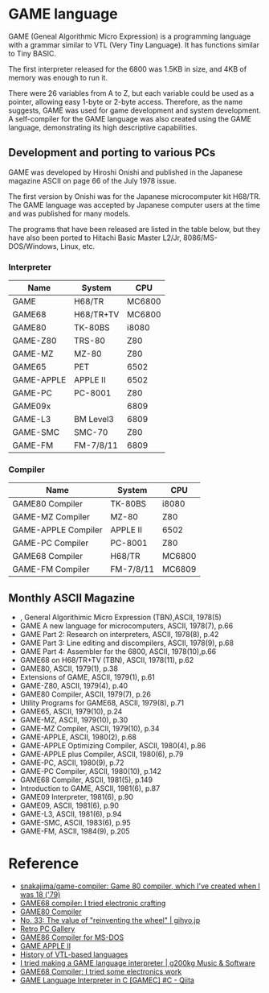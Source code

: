 # GAME language

GAME (Geneal Algorithmic Micro Expression) is a programming language with a grammar similar to VTL (Very Tiny Language). It has functions similar to Tiny BASIC.

The first interpreter released for the 6800 was 1.5KB in size, and 4KB of memory was enough to run it.

There were 26 variables from A to Z, but each variable could be used as a pointer, allowing easy 1-byte or 2-byte access. Therefore, as the name suggests, GAME was used for game development and system development. A self-compiler for the GAME language was also created using the GAME language, demonstrating its high descriptive capabilities.

## Development and porting to various PCs

GAME was developed by Hiroshi Onishi and published in the Japanese magazine ASCII on page 66 of the July 1978 issue.

The first version by Onishi was for the Japanese microcomputer kit H68/TR. The GAME language was accepted by Japanese computer users at the time and was published for many models.

The programs that have been released are listed in the table below, but they have also been ported to Hitachi Basic Master L2/Jr, 8086/MS-DOS/Windows, Linux, etc.

### Interpreter

|Name		|System		|CPU	|
|-----------|-----------|-------|
|GAME		|H68/TR		|MC6800 |
|GAME68		|H68/TR+TV	|MC6800 |
|GAME80		|TK-80BS	|i8080	|
|GAME-Z80	|TRS-80		|Z80	|
|GAME-MZ	|MZ-80		|Z80	|
|GAME65		|PET		|6502	|
|GAME-APPLE	|APPLE II	|6502	|
|GAME-PC	|PC-8001	|Z80	|
|GAME09x	|			|6809	|
|GAME-L3	|BM Level3	|6809	|
|GAME-SMC	|SMC-70		|Z80	|
|GAME-FM	|FM-7/8/11	|6809	|

### Compiler

|Name					|System		|CPU	|
|-----------------------|-----------|-------|
|GAME80 Compiler		|TK-80BS	|i8080	|
|GAME-MZ Compiler		|MZ-80		|Z80	|
|GAME-APPLE Compiler	|APPLE II	|6502	|
|GAME-PC Compiler		|PC-8001	|Z80	|
|GAME68 Compiler		|H68/TR		|MC6800	|
|GAME-FM Compiler		|FM-7/8/11	|MC6809 |


## Monthly ASCII Magazine

- , General Algorithimic Micro Expression (TBN),ASCII, 1978(5)
- GAME A new language for microcomputers, ASCII, 1978(7), p.66
- GAME Part 2: Research on interpreters, ASCII, 1978(8), p.42
- GAME Part 3: Line editing and discompilers, ASCII, 1978(9), p.68
- GAME Part 4: Assembler for the 6800, ASCII, 1978(10),p.66
- GAME68 on H68/TR+TV (TBN), ASCII, 1978(11), p.62
- GAME80, ASCII, 1979(1), p.38
- Extensions of GAME, ASCII, 1979(1), p.61
- GAME-Z80, ASCII, 1979(4), p.40
- GAME80 Compiler, ASCII, 1979(7), p.26
- Utility Programs for GAME68, ASCII, 1979(8), p.71
- GAME65, ASCII, 1979(10), p.24
- GAME-MZ, ASCII, 1979(10), p.30
- GAME-MZ Compiler, ASCII, 1979(10), p.34
- GAME-APPLE, ASCII, 1980(2), p.68
- GAME-APPLE Optimizing Compiler, ASCII, 1980(4), p.86
- GAME-APPLE plus Compiler, ASCII, 1980(6), p.79
- GAME-PC, ASCII, 1980(9), p.72
- GAME-PC Compiler, ASCII, 1980(10), p.142
- GAME68 Compiler, ASCII, 1981(5), p.149
- Introduction to GAME, ASCII, 1981(6), p.87
- GAME09 Interpreter, 1981(6), p.90
- GAME09, ASCII, 1981(6), p.90
- GAME-L3, ASCII, 1981(6), p.94
- GAME-SMC, ASCII, 1983(6), p.95
- GAME-FM, ASCII, 1984(9), p.205

# Reference

- [snakajima/game-compiler: Game 80 compiler, which I've created when I was 18 ('79)](https://github.com/snakajima/game-compiler)
- [GAME68 compiler: I tried electronic crafting](https://telmic.exblog.jp/30174191/)
- [GAME80 Compiler](https://www.mztn.org/rvtl/game80.html)
- [No. 33: The value of "reinventing the wheel" | gihyo.jp](https://gihyo.jp/lifestyle/serial/01/software_is_beautiful/0033)
- [Retro PC Gallery](http://haserin09.la.coocan.jp/proglangdevsys.html)
- [GAME86 Compiler for MS-DOS](https://www.mztn.org/game86/)
- [GAME APPLE II](http://ohta.html.xdomain.jp/mac/gameapple.html)
- [History of VTL-based languages](https://www.mztn.org/rvtl/vtltabl.html)
- [I tried making a GAME language interpreter | g200kg Music & Software](https://www.g200kg.com/archives/2022/12/game.html)
- [GAME68 Compiler: I tried some electronics work](https://telmic.exblog.jp/30174191/)
- [GAME Language Interpreter in C [GAMEC] #C - Qiita](https://qiita.com/fygar256/items/7b90aadfe5a80cb193f0)

